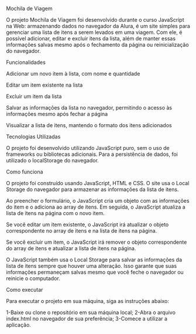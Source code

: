 Mochila de Viagem

O projeto Mochila de Viagem foi desenvolvido durante o curso JavaScript na Web: armazenando dados no navegador da Alura, é um site simples para gerenciar uma lista de itens a serem levados em uma viagem. Com ele, é possível adicionar, editar e excluir itens da lista, além de manter essas informações salvas mesmo após o fechamento da página ou reinicialização do navegador.

Funcionalidades

Adicionar um novo item à lista, com nome e quantidade

Editar um item existente na lista

Excluir um item da lista

Salvar as informações da lista no navegador, permitindo o acesso às informações mesmo após fechar a página

Visualizar a lista de itens, mantendo o formato dos itens adicionados


Tecnologias Utilizadas

O projeto foi desenvolvido utilizando JavaScript puro, sem o uso de frameworks ou bibliotecas adicionais. Para a persistência de dados, foi utilizado o localStorage do navegador.

Como funciona

O projeto foi construído usando JavaScript, HTML e CSS. O site usa o Local Storage do navegador para armazenar as informações da lista de itens.

Ao preencher o formulário, o JavaScript cria um objeto com as informações do item e o adiciona ao array de itens. Em seguida, o JavaScript atualiza a lista de itens na página com o novo item.

Se você editar um item existente, o JavaScript irá atualizar o objeto correspondente no array de itens e na lista de itens na página.

Se você excluir um item, o JavaScript irá remover o objeto correspondente do array de itens e atualizar a lista de itens na página.

O JavaScript também usa o Local Storage para salvar as informações da lista de itens sempre que houver uma alteração. Isso garante que suas informações permaneçam salvas mesmo que você feche o navegador ou reinicie o computador.

Como executar

Para executar o projeto em sua máquina, siga as instruções abaixo:

1-Baixe ou clone o repositório em sua máquina local;
2-Abra o arquivo index.html no navegador de sua preferência;
3-Comece a utilizar a aplicação.
